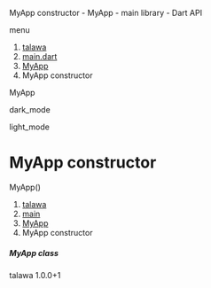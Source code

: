




MyApp constructor - MyApp - main library - Dart API







menu

1. [talawa](../../index.html)
2. [main.dart](../../main/main-library.html)
3. [MyApp](../../main/MyApp-class.html)
4. MyApp constructor

MyApp


dark\_mode

light\_mode




# MyApp constructor


MyApp()

 


1. [talawa](../../index.html)
2. [main](../../main/main-library.html)
3. [MyApp](../../main/MyApp-class.html)
4. MyApp constructor

##### MyApp class





talawa
1.0.0+1






